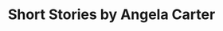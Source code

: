 ---
title: Short Stories by Angela Carter
categories: [Fiction Literature,Novel]
tags: [Story,England]
---